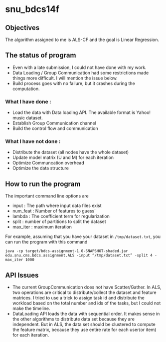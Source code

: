 snu_bdcs14f
===========

## Objectives
The algorithm assigned to me is ALS-CF and the goal is Linear Regression.

## The status of program
* Even with a late submission, I could not have done with my work.
* Data Loading / Group Communication had some restrictions made things more difficult. I will mention the issue below.
* Build process goes with no failure, but it crashes during the computation.

### What I have done :
* Load the data with Data loading API. The available format is Yahoo! music dataset.
* Establish Group Communication channel
* Build the control flow and communication

### What I have not done :
* Distribute the dataset (all nodes have the whole dataset)
* Update model matrix (U and M) for each iteration
* Optimize Communcation overhead
* Optimize the data structure

## How to run the program
The important command line options are
* input : The path where input data files exist
* num_feat : Number of features to guess`
* lambda : The coefficient term for regularization
* split : number of partitions to split the dataset
* max_iter : maximum iteration

For example, assuming that you have your dataset in `/tmp/dataset.txt`, you can run the program with this command

```shell
java -cp target/bdcs-assignment-1.0-SNAPSHOT-shaded.jar edu.snu.cms.bdcs.assignment.ALS -input “/tmp/dataset.txt” -split 4 -max_iter 1000
```


## API Issues
* The current GroupCommunication does not have Scatter/Gather. In ALS, two operations are critical to distribute/collect the dataset and feature matrices. I tried to use a trick to assign task id and distribute the workload based on the total number and ids of the tasks, but I could not make the timeline.
* DataLoading API loads the data with sequential order. It makes sense in the other algorithms to distribute data set because they are independent. But in ALS, the data set should be clustered to compute the feature matrix, because they use entire rate for each user(or item) for each iteration.
